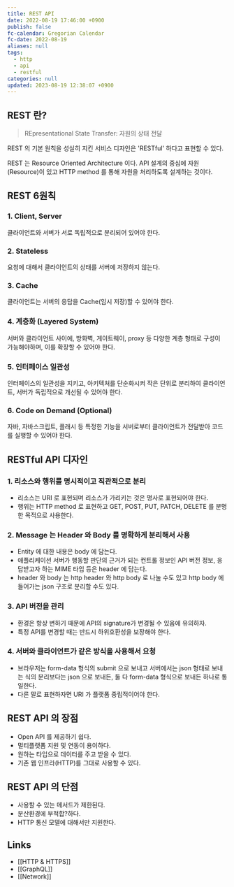 ```yaml
---
title: REST API
date: 2022-08-19 17:46:00 +0900
publish: false
fc-calendar: Gregorian Calendar
fc-date: 2022-08-19
aliases: null
tags:
  - http
  - api
  - restful
categories: null
updated: 2023-08-19 12:38:07 +0900
---
```


## REST 란?

> REpresentational State Transfer: 자원의 상태 전달

REST 의 기본 원칙을 성실히 지킨 서비스 디자인은 'RESTful' 하다고 표현할 수 있다.

REST 는 Resource Oriented Architecture 이다. API 설계의 중심에 자원(Resource)이 있고 HTTP method 를 통해 자원을 처리하도록 설계하는 것이다.

## REST 6원칙

### 1. Client, Server

클라이언트와 서버가 서로 독립적으로 분리되어 있어야 한다.

### 2. Stateless

요청에 대해서 클라이언트의 상태를 서버에 저장하지 않는다.

### 3. Cache

클라이언트는 서버의 응답을 Cache(임시 저장)할 수 있어야 한다.

### 4. 계층화 (Layered System)

서버와 클라이언트 사이에, 방화벽, 게이트웨이, proxy 등 다양한 계층 형태로 구성이 가능해야하며, 이를 확장할 수 있어야 한다.

### 5. 인터페이스 일관성

인터페이스의 일관성을 지키고, 아키텍처를 단순화시켜 작은 단위로 분리하여 클라이언트, 서버가 독립적으로 개선될 수 있어야 한다.

### 6. Code on Demand (Optional)

자바, 자바스크립트, 플래시 등 특정한 기능을 서버로부터 클라이언트가 전달받아 코드를 실행할 수 있어야 한다.

## RESTful API 디자인

### 1. 리소스와 행위를 명시적이고 직관적으로 분리

- 리소스는 URI 로 표현되며 리소스가 가리키는 것은 명사로 표현되어야 한다.
- 행위는 HTTP method 로 표현하고 GET, POST, PUT, PATCH, DELETE 를 분명한 목적으로 사용한다.

### 2. Message 는 Header 와 Body 를 명확하게 분리해서 사용

- Entity 에 대한 내용은 body 에 담는다.
- 애플리케이션 서버가 행동할 판단의 근거가 되는 컨트롤 정보인 API 버전 정보, 응답받고자 하는 MIME 타입 등은 header 에 담는다.
- header 와 body 는 http header 와 http body 로 나눌 수도 있고 http body 에 들어가는 json 구조로 분리할 수도 있다.

### 3. API 버전을 관리

- 환경은 항상 변하기 때문에 API의 signature가 변경될 수 있음에 유의하자.
- 특정 API를 변경할 때는 반드시 하위호환성을 보장해야 한다.

### 4. 서버와 클라이언트가 같은 방식을 사용해서 요청

- 브라우저는 form-data 형식의 submit 으로 보내고 서버에서는 json 형태로 보내는 식의 분리보다는 json 으로 보내든, 둘 다 form-data 형식으로 보내든 하나로 통일한다.
- 다른 말로 표현하자면 URI 가 플랫폼 중립적이어야 한다.

## REST API 의 장점

- Open API 를 제공하기 쉽다.
- 멀티플랫폼 지원 및 연동이 용이하다.
- 원하는 타입으로 데이터를 주고 받을 수 있다.
- 기존 웹 인프라(HTTP)를 그대로 사용할 수 있다.

## REST API 의 단점

- 사용할 수 있는 메서드가 제한된다.
- 분산환경에 부적합?하다.
- HTTP 통신 모델에 대해서만 지원한다.

## Links

- [[HTTP & HTTPS]]
- [[GraphQL]]
- [[Network]]
